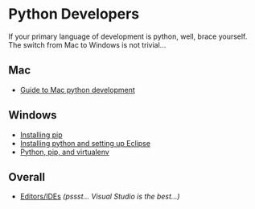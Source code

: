 # Python Developers
If your primary language of development is python, well, brace yourself. The switch from Mac to Windows is not trivial...

## Mac
+ [Guide to Mac python development](http://www.pyladies.com/blog/Get-Your-Mac-Ready-for-Python-Programming/)

## Windows
+ [Installing pip](http://stackoverflow.com/questions/4750806/how-do-i-install-pip-on-windows)
+ [Installing python and setting up Eclipse](https://www.londonappdeveloper.com/setting-up-your-windows-10-system-for-python-development-pydev-eclipse-python/)
+ [Python, pip, and virtualenv](http://www.tylerbutler.com/2012/05/how-to-install-python-pip-and-virtualenv-on-windows-with-powershell/)

## Overall
+ [Editors/IDEs](https://wiki.python.org/moin/IntegratedDevelopmentEnvironments) _(pssst... Visual Studio is the best...)_